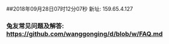 ##2018年09月28日07时12分07秒 新址: 159.65.4.127
### 兔友常见问题及解答: https://github.com/wanggonging/d/blob/w/FAQ.md
